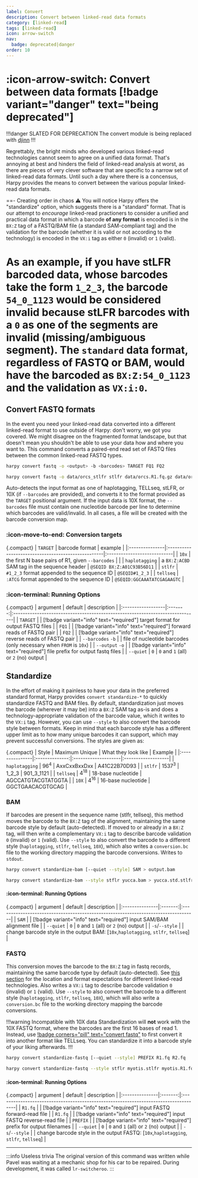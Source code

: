 ```yaml
---
label: Convert
description: Convert between linked-read data formats
category: [linked-read]
tags: [linked-read]
icon: arrow-switch
nav:
  badge: deprecated|danger
order: 10
---
```


# :icon-arrow-switch: Convert between data formats [!badge variant="danger" text="being deprecated"]


!!!danger SLATED FOR DEPRECATION
The convert module is being replaced with [djinn](https://pdimens.github.io/djinn)
!!!

Regrettably, the bright minds who developed various linked-read technologies cannot seem to agree on a unified data format.
That's annoying at best and hinders the field of linked-read analysis at worst, as there are pieces of very clever software
that are specific to a narrow set of linked-read data formats. Until such a day where there is a concensus, Harpy provides
the means to convert between the various popular linked-read data formats. 

==- Creating order in chaos :warning:
You will notice Harpy offers the "standardize" option, which suggests there is a "standard" format.
That is our attempt to _encourage_ linked-read practioners to consider a unified and practical data format
in which a barcode **of any format** is encoded is in the `BX:Z` tag of a FASTQ/BAM file (a standard SAM-compliant tag) and the validation for the barcode
(whether it is valid or not according to the technology) is encoded in the `VX:i` tag as either `0` (invalid) or `1` (valid).

As an example, if you have stLFR barcoded data, whose barcodes take the form `1_2_3`, the barcode `54_0_1123` would be considered
invalid because stLFR barcodes with a `0` as one of the segments are invalid (missing/ambiguous segment). The `standard` data format,
regardless of FASTQ or BAM, would have the barcoded as `BX:Z:54_0_1123` and the validation as `VX:i:0`.
===

## Convert FASTQ formats
In the event you need your linked-read data converted into a different linked-read format to use outside of Harpy:
don't worry, we got you covered. We might disagree on the fragmented format landscape, but that doesn't mean you
shouldn't be able to use your data how and where you want to. This command converts a paired-end read set of FASTQ
files between the common linked-read FASTQ types.

```bash usage
harpy convert fastq -o <output> -b <barcodes> TARGET FQ1 FQ2
```

```bash example | tellseq → stlfr
harpy convert fastq -o data/orcs_stlfr stlfr data/orcs.R1.fq.gz data/orcs.R2.fq.gz
```

Auto-detects the input format as one of haplotagging, TELLseq, stLFR, or 10X (if `--barcodes` are provided),
and converts it to the format provided as the `TARGET` positional argument. If the input data is
10X format, the `--barcodes` file must contain one nucleotide barcode per line to
determine which barcodes are valid/invalid. In all cases, a file will be created with
the barcode conversion map.

### :icon-move-to-end: Conversion targets

{.compact}
| `TARGET`       | barcode format                                     | example                     |
|:---------------|:---------------------------------------------------|:----------------------------|
| `10x`          | the first N base pairs of R1, given `--barcodes`   |                             |
| `haplotagging` | a `BX:Z:ACBD` SAM tag in the sequence header       | `@SEQID BX:Z:A01C93B56D11`  |
| `stlfr`        | `#1_2_3` format appended to the sequence ID        | `@SEQID#1_2_3`              |
| `tellseq`      | `:ATCG` format appended to the sequence ID         | `@SEQID:GGCAAATATCGAGAAGTC` |


### :icon-terminal: Running Options
{.compact}
| argument          | default | description                                                                   |
|:------------------|:-------:|:------------------------------------------------------------------------------|
| `TARGET`          |         | [!badge variant="info" text="required"] target format for output FASTQ files  |
| `FQ1`             |         | [!badge variant="info" text="required"] forward reads of FASTQ pair           |
| `FQ2`             |         | [!badge variant="info" text="required"] reverse reads of FASTQ pair           |
| `--barcodes` `-b` |         | file of nucleotide barcodes (only necessary when `FROM` is `10x`)             |
| `--output` `-o`   |         | [!badge variant="info" text="required"] file prefix for output fastq files    |
| `--quiet`         |   `0`   | `0` and `1` (all) or `2` (no) output                                          |


## Standardize
In the effort of making it painless to have your data in the preferred standard format, Harpy provides `convert standardize-*`
to quickly standardize FASTQ and BAM files. By default, standardization just moves the barcode (wherever it may be)
into a `BX:Z` SAM tag as-is and does a technology-appropriate validation of the barcode value, which it writes to the
`VX:i` tag. However, you can use `--style` to also convert the barcode style between formats. Keep in mind that each
barcode style has a different upper limit as to how many unique barcodes it can support, which may prevent successful conversions.
The styles are given as:

{.compact}
| Style          | Maximum Unique | What they look like | Example            |
|:---------------|:--------------:|:--------------------|:-------------------|
| `haplotagging` |     $96^4$     | AxxCxxBxxDxx        | A41C22B70D93       |
| `stlfr`        |    $1537^3$    | 1_2_3               | 901_3_1121         |
| `tellseq`      |    $4^{18}$    | 18-base nucleotide  | AGCCATGTACGTATGGTA |
| `10X`          |    $4^{16}$    | 16-base nucleotide  | GGCTGAACACGTGCAG   |

### BAM
If barcodes are present in the sequence name (stlfr, tellseq), this method moves the barcode to the `BX:Z`
tag of the alignment, maintaining the same barcode style by default (auto-detected). If moved to or already in a `BX:Z` tag,
will then write a complementary `VX:i` tag to describe barcode validation `0` (invalid) or `1` (valid).
Use `--style` to also convert the barcode to a different style (`haplotagging`, `stlfr`, `tellseq`, `10X`),
which also writes a `conversion.bc` file to the working directory mapping the barcode conversions. Writes to `stdout`.

```bash usage
harpy convert standardize-bam [--quiet --style] SAM > output.bam
```

```bash example | standardize a bam and change the barcodes to stLFR style
harpy convert standardize-bam --style stflr yucca.bam > yucca.std.stlfr.bam
```

#### :icon-terminal: Running Options
{.compact}
| argument       | default | description                                                                        |
|:---------------|:-------:|:-----------------------------------------------------------------------------------|
| `SAM`          |         | [!badge variant="info" text="required"] input SAM/BAM alignment file               |
| `--quiet`      |   `0`   | `0` and `1` (all) or `2` (no) output                                               |
| `-s`/`--style` |         | change barcode style in the output BAM: [`10x`,`haplotagging`, `stlfr`, `tellseq`] |

### FASTQ
This conversion moves the barcode to the `BX:Z` tag in fastq records, maintaining the same barcode type by default (auto-detected).
See [this section](/Getting_Started/linked_read_data.md#linked-read-data-types) for the location and format expectations for different linked-read technologies.
Also writes a `VX:i` tag to describe barcode validation `0` (invalid) or `1` (valid).
Use `--style` to also convert the barcode to a different style (`haplotagging`, `stlfr`, `tellseq`, `10X`),
which will also write a `conversion.bc` file to the working directory mapping the barcode conversions.

!!!warning Incompatible with 10X data
Standardization will **not** work with the 10X FASTQ format, where the barcodes are the first 16 bases of read 1.
Instead, use [!badge corners="pill" text="convert fastq"](#convert-fastq-formats) to first convert
it into another format like TELLseq. You can standardize it into a barcode style of your liking afterwards.
!!!

```bash usage
harpy convert standardize-fastq [--quiet --style] PREFIX R1.fq R2.fq
```

```bash example | standardize a fastq pair and change the barcodes to stLFR style
harpy convert standardize-fastq --style stflr myotis.stlfr myotis.R1.fq.gz myotis.R2.fq.gz
```

#### :icon-terminal: Running Options
{.compact}
| argument       | default | description                                                                          |
|:---------------|:-------:|:-------------------------------------------------------------------------------------|
| `R1.fq`        |         | [!badge variant="info" text="required"] input FASTQ forward-read file                |
| `R1.fq`        |         | [!badge variant="info" text="required"] input FASTQ reverse-read file                |
| `PREFIX`       |         | [!badge variant="info" text="required"] prefix for output filenames                  |
| `--quiet`      |   `0`   | `0` and `1` (all) or `2` (no) output                                                 |
| `-s`/`--style` |         | change barcode style in the output FASTQ: [`10x`,`haplotagging`, `stlfr`, `tellseq`] |


----

:::info Useless trivia
The original version of this command was written while Pavel was waiting at a mechanic shop for his car to be repaired. During development,
it was called `lr-switcheroo`.
:::